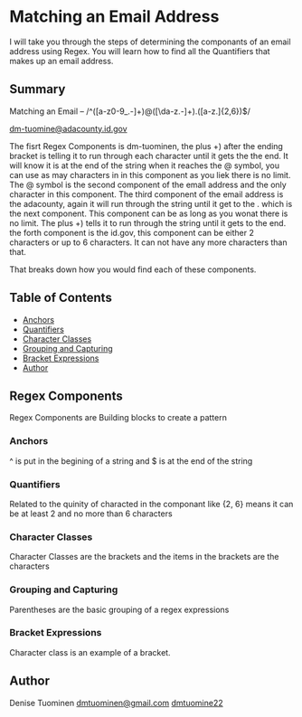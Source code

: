 # Matching an Email Address

<!-- Introductory paragraph (replace this with your text) -->
I will take you through the steps of determining the componants of an email address using Regex.  You will learn how to find all the Quantifiers that makes up an email address.

## Summary

<!-- Briefly summarize the regex you will be describing and what you will explain.  -->

Matching an Email –
/^([a-z0-9_\.-]+)@([\da-z\.-]+)\.([a-z\.]{2,6})$/

dm-tuomine@adacounty.id.gov

The fisrt Regex Components is dm-tuominen,  the plus +) after the ending bracket is telling it to run through each character until it gets the the end.  It will know it is at the end of the string when it reaches the @ symbol, you can use as may characters in in this component as you liek there is no limit.  The @ symbol is the second component of the emall address and the only character in this component. The third component of the email address is the adacounty, again it will run through the string until it get to the . which is the next component.  This component can be as long as you wonat there is no limit. The plus +) tells it to run through the string until it gets to the end. the forth component is the id.gov, this component can be either 2 characters or up to 6 characters.  It can not have any more characters than that.

That breaks down how you would find each of these components.

## Table of Contents

- [Anchors](#anchors)
- [Quantifiers](#quantifiers)
- [Character Classes](#character-classes)
- [Grouping and Capturing](#grouping-and-capturing)
- [Bracket Expressions](#bracket-expressions)
- [Author](#author)



## Regex Components
Regex Components are Building blocks to create a pattern

### Anchors 
^  is put in the begining  of a string and $  is at the end of the string

### Quantifiers
Related to the quinity of characted in the componant like {2, 6} means it can be at least 2 and no more than 6 characters

### Character Classes
Character Classes are the brackets and the items in the brackets are the characters

### Grouping and Capturing
Parentheses are the basic grouping  of  a regex expressions
### Bracket Expressions
Character class is an example of a bracket.

## Author

  Denise Tuominen
  dmtuominen@gmail.com
   [dmtuomine22](https://github.com/dmtuominen22)
